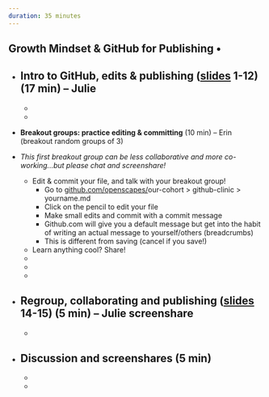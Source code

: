 ```yaml
---
duration: 35 minutes
---
```


## Growth Mindset & GitHub for Publishing •

* **Intro to GitHub, edits & publishing** ([slides](https://docs.google.com/presentation/d/1PzGAbEpNhT6CDPe1DCHf5-eVAjy-2R2D3VMHz7dY774/edit?usp=sharing) 1-12) (17 min) – Julie
  -  
  -
  - 
* **Breakout groups: practice editing & committing** (10 min) –  Erin (breakout random groups of 3)
* *This first breakout group can be less collaborative and more co-working...but please chat and screenshare!*

  - Edit & commit your file, and talk with your breakout group!
    - Go to [github.com/openscapes/](https://github.com/openscapes/demo)our-cohort > github-clinic > yourname.md
    - Click on the pencil to edit your file
    - Make small edits and commit with a commit message
    - Github.com will give you a default message but get into the habit of writing an actual message to yourself/others (breadcrumbs)
    - This is different from saving (cancel if you save!)
  - Learn anything cool? Share!  
  - 
  -
  -
* **Regroup, collaborating and publishing** ([slides](https://docs.google.com/presentation/d/1PzGAbEpNhT6CDPe1DCHf5-eVAjy-2R2D3VMHz7dY774/edit?usp=sharing) 14-15) (5 min) – Julie screenshare
  -
  -
* **Discussion and screenshares** (5 min)
  -
  -
  -